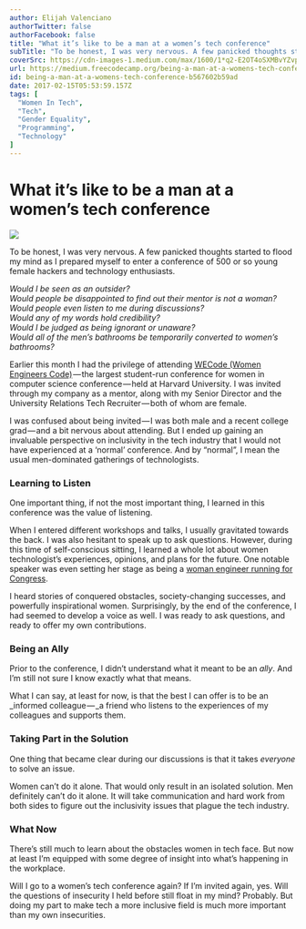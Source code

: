 ```yaml
---
author: Elijah Valenciano
authorTwitter: false
authorFacebook: false
title: "What it’s like to be a man at a women’s tech conference"
subTitle: "To be honest, I was very nervous. A few panicked thoughts started to flood my mind as I prepared myself to enter a conference of 500 or s..."
coverSrc: https://cdn-images-1.medium.com/max/1600/1*q2-E2OT4oSXMBvYZvpgvlg.jpeg
url: https://medium.freecodecamp.org/being-a-man-at-a-womens-tech-conference-b567602b59ad
id: being-a-man-at-a-womens-tech-conference-b567602b59ad
date: 2017-02-15T05:53:59.157Z
tags: [
  "Women In Tech",
  "Tech",
  "Gender Equality",
  "Programming",
  "Technology"
]
---
```

# What it’s like to be a man at a women’s tech conference



![](https://cdn-images-1.medium.com/max/1600/1*q2-E2OT4oSXMBvYZvpgvlg.jpeg)



To be honest, I was very nervous. A few panicked thoughts started to flood my mind as I prepared myself to enter a conference of 500 or so young female hackers and technology enthusiasts.

_Would I be seen as an outsider?   
Would people be disappointed to find out their mentor is not a woman?  
Would people even listen to me during discussions?   
Would any of my words hold credibility?  
Would I be judged as being ignorant or unaware?  
Would all of the men’s bathrooms be temporarily converted to women’s bathrooms?_

Earlier this month I had the privilege of attending [WECode (Women Engineers Code)](http://www.wecodeharvard.com/) — the largest student-run conference for women in computer science conference — held at Harvard University. I was invited through my company as a mentor, along with my Senior Director and the University Relations Tech Recruiter — both of whom are female.

I was confused about being invited — I was both male and a recent college grad — and a bit nervous about attending. But I ended up gaining an invaluable perspective on inclusivity in the tech industry that I would not have experienced at a ‘normal’ conference. And by “normal”, I mean the usual men-dominated gatherings of technologists.

### **Learning to Listen**

One important thing, if not the most important thing, I learned in this conference was the value of listening.

When I entered different workshops and talks, I usually gravitated towards the back. I was also hesitant to speak up to ask questions. However, during this time of self-conscious sitting, I learned a whole lot about women technologist’s experiences, opinions, and plans for the future. One notable speaker was even setting her stage as being a [woman engineer running for Congress](http://venturebeat.com/2017/01/20/game-developer-brianna-wu-is-officially-running-for-congress/).

I heard stories of conquered obstacles, society-changing successes, and powerfully inspirational women. Surprisingly, by the end of the conference, I had seemed to develop a voice as well. I was ready to ask questions, and ready to offer my own contributions.

### **Being an Ally**

Prior to the conference, I didn’t understand what it meant to be an _ally_. And I’m still not sure I know exactly what that means.

What I can say, at least for now, is that the best I can offer is to be an _informed colleague — _a friend who listens to the experiences of my colleagues and supports them.

### **Taking Part in the Solution**

One thing that became clear during our discussions is that it takes _everyone_ to solve an issue.

Women can’t do it alone. That would only result in an isolated solution. Men definitely can’t do it alone. It will take communication and hard work from both sides to figure out the inclusivity issues that plague the tech industry.

### **What Now**

There’s still much to learn about the obstacles women in tech face. But now at least I’m equipped with some degree of insight into what’s happening in the workplace.

Will I go to a women’s tech conference again? If I’m invited again, yes. Will the questions of insecurity I held before still float in my mind? Probably. But doing my part to make tech a more inclusive field is much more important than my own insecurities.








